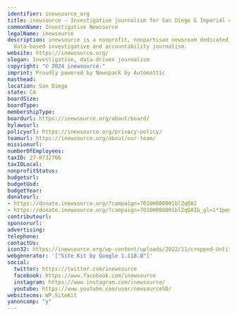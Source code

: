```yaml
---
identifier: inewsource_org
title: inewsource — Investigative journalism for San Diego & Imperial counties
commonName: Investigative Newsource
legalName: inewsource
description: inewsource is a nonprofit, nonpartisan newsroom dedicated to impactful,
  data-based investigative and accountability journalism.
website: https://inewsource.org/
slogan: Investigative, data-driven journalism
copyright: "© 2024 inewsource."
imprint: Proudly powered by Newspack by Automattic
masthead:
location: San Diego
state: CA
boardSize:
boardType:
membershipType:
boardurl: https://inewsource.org/about/board/
bylawsurl:
policyurl: https://inewsource.org/privacy-policy/
teamurl: https://inewsource.org/about/our-team/
missionurl:
numberOfEmployees:
taxID: 27-0732786
taxIDLocal:
nonprofitStatus:
budgeturl:
budgetUsd:
budgetYear:
donateurl:
- https://donate.inewsource.org/?campaign=7010H000001blZqQAI
- https://donate.inewsource.org/?campaign=7010H000001blZqQAI&_gl=1*1pemmcv*_ga*YW1wLTUtTW9pMjZPdWdSbDRLWkxmM2FRSUE.
contributeurl:
sponsorurl:
advertising:
telephone:
contactUs:
icon32: https://inewsource.org/wp-content/uploads/2022/11/cropped-Untitled-design-2-32x32.png
webgenerator: '["Site Kit by Google 1.118.0"]'
social:
  twitter: https://twitter.com/inewsource
  facebook: https://www.facebook.com/inewsource
  instagram: https://www.instagram.com/inewsource/
  youtube: https://www.youtube.com/user/newsourceSD/
websitecms: WP,SiteKit
yanoncomp: "y"
---
```

